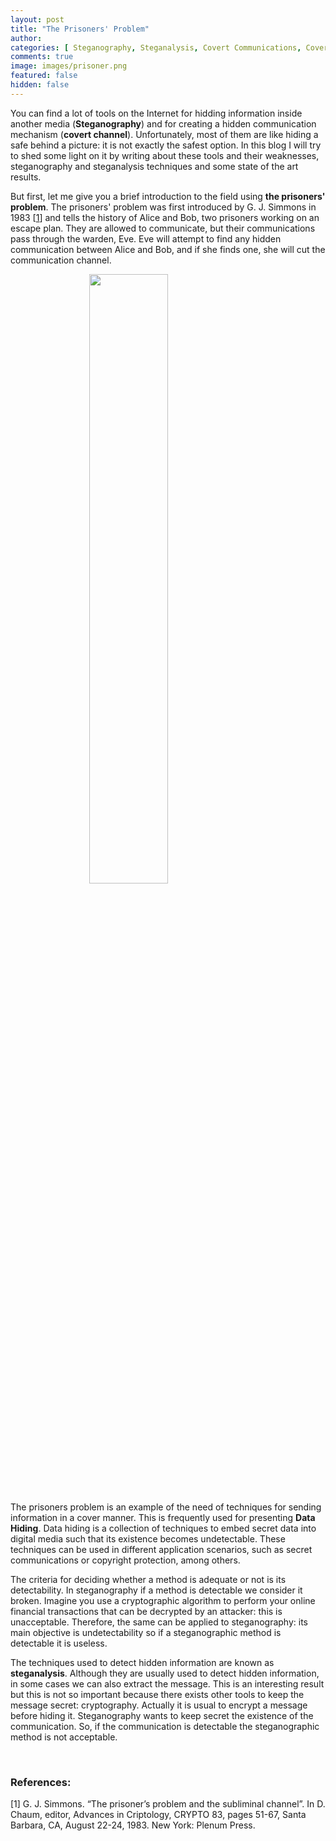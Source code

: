 ```yaml
---
layout: post
title: "The Prisoners' Problem"
author: 
categories: [ Steganography, Steganalysis, Covert Communications, Covert Channels]
comments: true
image: images/prisoner.png
featured: false
hidden: false
---
```



You can find a lot of tools on the Internet for hidding information inside another media (**Steganography**) and for creating a hidden communication mechanism (**covert channel**). Unfortunately, most of them are like hiding a safe behind a picture: it is not exactly the safest option. In this blog I will try to shed some light on it by writing about these tools and their weaknesses, steganography and steganalysis techniques and some state of the art results.


But first, let me give you a brief introduction to the field using **the prisoners' problem**. The prisoners' problem was first introduced by G. J. Simmons in 1983 [[1](#references)] and tells the history of Alice and Bob, two prisoners working on an escape plan. They are allowed to communicate, but their communications pass through the warden, Eve. Eve will attempt to find any hidden communication between Alice and Bob, and if she finds one, she will cut the communication channel. 

<img style="width:50%;display:block;margin-left:auto;margin-right:auto" src='{{ site.baseurl }}/images/prisoner.png'>


The prisoners problem is an example of the need of techniques for sending information in a cover manner. This is frequently used for presenting **Data Hiding**. Data hiding is a collection of techniques to embed secret data into digital media such that its existence becomes undetectable. These techniques can be used in different application scenarios, such as secret communications or copyright protection, among others. 
  
The criteria for deciding whether a method is adequate or not is its detectability. In steganography if a method is detectable we consider it broken. Imagine you use a cryptographic algorithm to perform your online financial transactions that can be decrypted by an attacker: this is unacceptable. Therefore, the same can be applied to steganography: its main objective is undetectability so if a steganographic method is detectable it is useless. 

The techniques used to detect hidden information are known as **steganalysis**. Although they are usually used to detect hidden information, in some cases we can also extract the message. This is an interesting result but this is not so important because there exists other tools to keep the message secret: cryptography. Actually it is usual to encrypt a message before hiding it. Steganography wants to keep secret the existence of the communication. So, if the communication is detectable the steganographic method is not acceptable. 

<br>

### References: 

[1] G. J. Simmons. “The prisoner’s problem and the subliminal channel”. In D. Chaum, editor, Advances in Criptology, CRYPTO 83, pages 51-67, Santa Barbara, CA, August 22-24, 1983. New York: Plenum Press.
